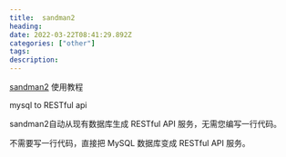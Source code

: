 ```yaml
---
title:  sandman2
heading: 
date: 2022-03-22T08:41:29.892Z
categories: ["other"]
tags: 
description: 
---
```


[sandman2](https://github.com/jeffknupp/sandman2) 使用教程

mysql to RESTful api


sandman2自动从现有数据库生成 RESTful API 服务，无需您编写一行代码。

不需要写一行代码，直接把 MySQL 数据库变成 RESTful API 服务。


